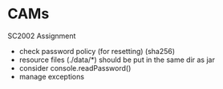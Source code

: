 # CAMs
SC2002 Assignment

- check password policy (for resetting) (sha256)
- resource files (./data/*) should be put in the same dir as jar
- consider console.readPassword()
- manage exceptions
